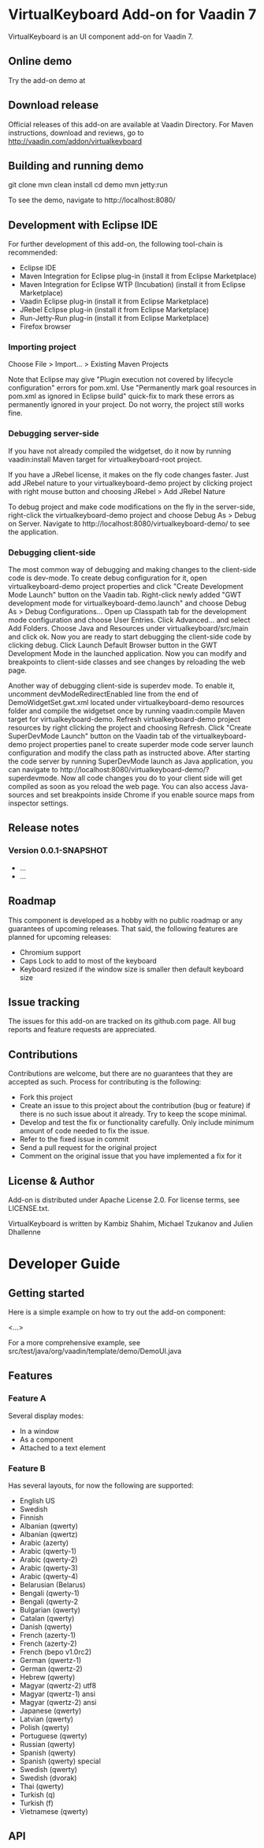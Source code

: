 # VirtualKeyboard Add-on for Vaadin 7

VirtualKeyboard is an UI component add-on for Vaadin 7.

## Online demo

Try the add-on demo at <url of the online demo>

## Download release

Official releases of this add-on are available at Vaadin Directory. For Maven instructions, download and reviews, go to http://vaadin.com/addon/virtualkeyboard

## Building and running demo

git clone <url of the VirtualKeyboard repository>
mvn clean install
cd demo
mvn jetty:run

To see the demo, navigate to http://localhost:8080/

## Development with Eclipse IDE

For further development of this add-on, the following tool-chain is recommended:
- Eclipse IDE
- Maven Integration for Eclipse plug-in (install it from Eclipse Marketplace)
- Maven Integration for Eclipse WTP (Incubation) (install it from Eclipse Marketplace)
- Vaadin Eclipse plug-in (install it from Eclipse Marketplace)
- JRebel Eclipse plug-in (install it from Eclipse Marketplace)
- Run-Jetty-Run plug-in (install it from Eclipse Marketplace)
- Firefox browser

### Importing project

Choose File > Import... > Existing Maven Projects

Note that Eclipse may give "Plugin execution not covered by lifecycle configuration" errors for pom.xml. Use "Permanently mark goal resources in pom.xml as ignored in Eclipse build" quick-fix to mark these errors as permanently ignored in your project. Do not worry, the project still works fine. 

### Debugging server-side

If you have not already compiled the widgetset, do it now by running vaadin:install Maven target for virtualkeyboard-root project.

If you have a JRebel license, it makes on the fly code changes faster. Just add JRebel nature to your virtualkeyboard-demo project by clicking project with right mouse button and choosing JRebel > Add JRebel Nature

To debug project and make code modifications on the fly in the server-side, right-click the virtualkeyboard-demo project and choose Debug As > Debug on Server. Navigate to http://localhost:8080/virtualkeyboard-demo/ to see the application.

### Debugging client-side

The most common way of debugging and making changes to the client-side code is dev-mode. To create debug configuration for it, open virtualkeyboard-demo project properties and click "Create Development Mode Launch" button on the Vaadin tab. Right-click newly added "GWT development mode for virtualkeyboard-demo.launch" and choose Debug As > Debug Configurations... Open up Classpath tab for the development mode configuration and choose User Entries. Click Advanced... and select Add Folders. Choose Java and Resources under virtualkeyboard/src/main and click ok. Now you are ready to start debugging the client-side code by clicking debug. Click Launch Default Browser button in the GWT Development Mode in the launched application. Now you can modify and breakpoints to client-side classes and see changes by reloading the web page. 

Another way of debugging client-side is superdev mode. To enable it, uncomment devModeRedirectEnabled line from the end of DemoWidgetSet.gwt.xml located under virtualkeyboard-demo resources folder and compile the widgetset once by running vaadin:compile Maven target for virtualkeyboard-demo. Refresh virtualkeyboard-demo project resources by right clicking the project and choosing Refresh. Click "Create SuperDevMode Launch" button on the Vaadin tab of the virtualkeyboard-demo project properties panel to create superder mode code server launch configuration and modify the class path as instructed above. After starting the code server by running SuperDevMode launch as Java application, you can navigate to http://localhost:8080/virtualkeyboard-demo/?superdevmode. Now all code changes you do to your client side will get compiled as soon as you reload the web page. You can also access Java-sources and set breakpoints inside Chrome if you enable source maps from inspector settings. 

 
## Release notes

### Version 0.0.1-SNAPSHOT
- ...
- ...

## Roadmap

This component is developed as a hobby with no public roadmap or any guarantees of upcoming releases. That said, the following features are planned for upcoming releases:
- Chromium support
- Caps Lock to add to most of the keyboard
- Keyboard resized if the window size is smaller then default keyboard size

## Issue tracking

The issues for this add-on are tracked on its github.com page. All bug reports and feature requests are appreciated. 

## Contributions

Contributions are welcome, but there are no guarantees that they are accepted as such. Process for contributing is the following:
- Fork this project
- Create an issue to this project about the contribution (bug or feature) if there is no such issue about it already. Try to keep the scope minimal.
- Develop and test the fix or functionality carefully. Only include minimum amount of code needed to fix the issue.
- Refer to the fixed issue in commit
- Send a pull request for the original project
- Comment on the original issue that you have implemented a fix for it

## License & Author

Add-on is distributed under Apache License 2.0. For license terms, see LICENSE.txt.

VirtualKeyboard is written by Kambiz Shahim, Michael Tzukanov and Julien Dhallenne

# Developer Guide

## Getting started

Here is a simple example on how to try out the add-on component:

<...>

For a more comprehensive example, see src/test/java/org/vaadin/template/demo/DemoUI.java

## Features

### Feature A
Several display modes:
- In a window
- As a component
- Attached to a text element

### Feature B
Has several layouts, for now the following are supported:
- English US
- Swedish
- Finnish
- Albanian (qwerty)
- Albanian (qwertz)
- Arabic (azerty)
- Arabic (qwerty-1)
- Arabic (qwerty-2)
- Arabic (qwerty-3)
- Arabic (qwerty-4)
- Belarusian (Belarus)
- Bengali (qwerty-1)
- Bengali (qwerty-2
- Bulgarian (qwerty)
- Catalan (qwerty)
- Danish (qwerty)
- French (azerty-1)
- French (azerty-2)
- French (bepo v1.0rc2)
- German (qwertz-1)
- German (qwertz-2)
- Hebrew (qwerty)
- Magyar (qwertz-2) utf8 
- Magyar (qwertz-1) ansi
- Magyar (qwertz-2) ansi
- Japanese (qwerty)
- Latvian (qwerty)
- Polish (qwerty)
- Portuguese (qwerty)
- Russian (qwerty)
- Spanish (qwerty)
- Spanish (qwerty) special
- Swedish (qwerty)
- Swedish (dvorak)
- Thai (qwerty)
- Turkish (q)
- Turkish (f)
- Vietnamese (qwerty)

## API

